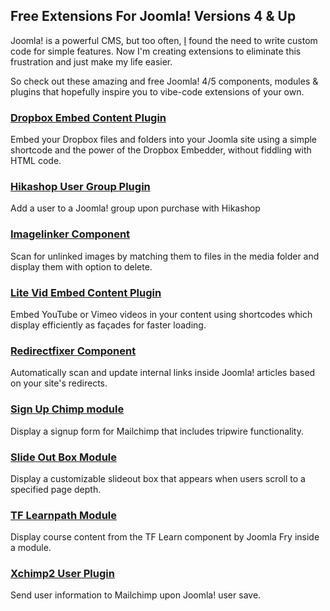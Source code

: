 ## Free Extensions For Joomla! Versions 4 & Up

Joomla! is a powerful CMS, but too often, [I](https://brettvachon.com) found the need to write custom code for simple features. Now I'm creating extensions to eliminate this frustration and just make my life easier. 

So check out these amazing and free Joomla! 4/5 components, modules & plugins that hopefully inspire you to vibe-code extensions of your own.

### [Dropbox Embed Content Plugin](./dropboxembed.html)
Embed your Dropbox files and folders into your Joomla site using a simple shortcode and the power of the Dropbox Embedder, without fiddling with HTML code.

### [Hikashop User Group Plugin](./hikashop-user-group.html)
Add a user to a Joomla! group upon purchase with Hikashop

### [Imagelinker Component](./imagelinker.html)
Scan for unlinked images by matching them to files in the media folder and display them with option to delete.

### [Lite Vid Embed Content Plugin](./litevidembed.html)
Embed YouTube or Vimeo videos in your content using shortcodes which display efficiently as façades for faster loading.

### [Redirectfixer Component](./redirectfixer.html)
Automatically scan and update internal links inside Joomla! articles based on your site's redirects.

### [Sign Up Chimp module](./signupchimp.html)
Display a signup form for Mailchimp that includes tripwire functionality.

### [Slide Out Box Module](./slideoutbox.html)
Display a customizable slideout box that appears when users scroll to a specified page depth.

### [TF Learnpath Module](./tflearnpath.html)
Display course content from the TF Learn component by Joomla Fry inside a module.

### [Xchimp2 User Plugin](./xchimp2.html)
Send user information to Mailchimp upon Joomla! user save.
